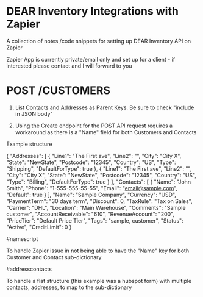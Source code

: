 # DEAR Inventory Integrations with Zapier
A collection of notes /code snippets for setting up DEAR Inventory API on Zapier

Zapier App is currently private/email only and set up for a client - if interested please contact and I will forward to you

# POST /CUSTOMERS

1. List Contacts and Addresses as Parent Keys. Be sure to check "include in JSON body"

2. Using the Create endpoint for the POST API request requires a workaround as there is a "Name" field for both Customers and Contacts

Example structure

{
 "Addresses": [
 {
 "Line1": "The First ave",
 "Line2": "",
 "City": "City X",
 "State": "NewState",
 "Postcode": "12345",
 "Country": "US",
 "Type": "Shipping",
 "DefaultForType": true
 },
 {
 "Line1": "The First ave",
      "Line2": "",
 "City": "City X",
 "State": "NewState",
 "Postcode": "12345",
 "Country": "US",
 "Type": "Billing",
 "DefaultForType": true
 }
 ],
 "Contacts": [
 {
 "Name": "John Smith",
 "Phone": "1-555-555-55-55",
 "Email": "email@sample.com",
 "Default": true
 }
 ],
 "Name": "Sample Company",
 "Currency": "USD",
 "PaymentTerm": "30 days term",
 "Discount": 0,
 "TaxRule": "Tax on Sales",
 "Carrier": "DHL",
 "Location": "Main Warehouse",
 "Comments": "Sample customer",
 "AccountReceivable": "610",
 "RevenueAccount": "200",
 "PriceTier": "Default Price Tier",
 "Tags": "sample, customer",
 "Status": "Active",
 "CreditLimit": 0
}

#namescript 

To handle Zapier issue in not being able to have the "Name" key for both Customer and Contact sub-dictionary 

#addresscontacts

To handle a flat structure (this example was a hubspot form) with multiple contacts, addresses, to map to the sub-dictionary 
